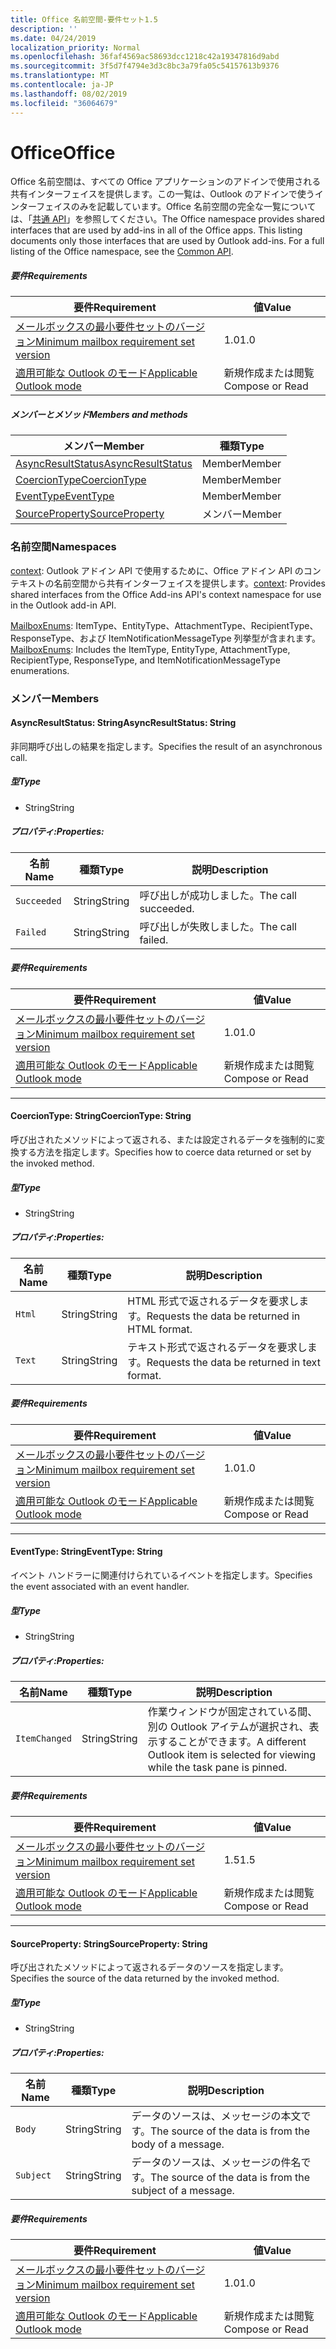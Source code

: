 ```yaml
---
title: Office 名前空間-要件セット1.5
description: ''
ms.date: 04/24/2019
localization_priority: Normal
ms.openlocfilehash: 36faf4569ac58693dcc1218c42a19347816d9abd
ms.sourcegitcommit: 3f5d7f4794e3d3c8bc3a79fa05c54157613b9376
ms.translationtype: MT
ms.contentlocale: ja-JP
ms.lasthandoff: 08/02/2019
ms.locfileid: "36064679"
---
```

# <a name="office"></a><span data-ttu-id="6e01c-102">Office</span><span class="sxs-lookup"><span data-stu-id="6e01c-102">Office</span></span>

<span data-ttu-id="6e01c-p101">Office 名前空間は、すべての Office アプリケーションのアドインで使用される共有インターフェイスを提供します。この一覧は、Outlook のアドインで使うインターフェイスのみを記載しています。Office 名前空間の完全な一覧については、「[共通 API](/javascript/api/office)」を参照してください。</span><span class="sxs-lookup"><span data-stu-id="6e01c-p101">The Office namespace provides shared interfaces that are used by add-ins in all of the Office apps. This listing documents only those interfaces that are used by Outlook add-ins. For a full listing of the Office namespace, see the [Common API](/javascript/api/office).</span></span>

##### <a name="requirements"></a><span data-ttu-id="6e01c-105">要件</span><span class="sxs-lookup"><span data-stu-id="6e01c-105">Requirements</span></span>

|<span data-ttu-id="6e01c-106">要件</span><span class="sxs-lookup"><span data-stu-id="6e01c-106">Requirement</span></span>| <span data-ttu-id="6e01c-107">値</span><span class="sxs-lookup"><span data-stu-id="6e01c-107">Value</span></span>|
|---|---|
|[<span data-ttu-id="6e01c-108">メールボックスの最小要件セットのバージョン</span><span class="sxs-lookup"><span data-stu-id="6e01c-108">Minimum mailbox requirement set version</span></span>](/office/dev/add-ins/reference/requirement-sets/outlook-api-requirement-sets)| <span data-ttu-id="6e01c-109">1.0</span><span class="sxs-lookup"><span data-stu-id="6e01c-109">1.0</span></span>|
|[<span data-ttu-id="6e01c-110">適用可能な Outlook のモード</span><span class="sxs-lookup"><span data-stu-id="6e01c-110">Applicable Outlook mode</span></span>](/outlook/add-ins/#extension-points)| <span data-ttu-id="6e01c-111">新規作成または閲覧</span><span class="sxs-lookup"><span data-stu-id="6e01c-111">Compose or Read</span></span>|

##### <a name="members-and-methods"></a><span data-ttu-id="6e01c-112">メンバーとメソッド</span><span class="sxs-lookup"><span data-stu-id="6e01c-112">Members and methods</span></span>

| <span data-ttu-id="6e01c-113">メンバー</span><span class="sxs-lookup"><span data-stu-id="6e01c-113">Member</span></span> | <span data-ttu-id="6e01c-114">種類</span><span class="sxs-lookup"><span data-stu-id="6e01c-114">Type</span></span> |
|--------|------|
| [<span data-ttu-id="6e01c-115">AsyncResultStatus</span><span class="sxs-lookup"><span data-stu-id="6e01c-115">AsyncResultStatus</span></span>](#asyncresultstatus-string) | <span data-ttu-id="6e01c-116">Member</span><span class="sxs-lookup"><span data-stu-id="6e01c-116">Member</span></span> |
| [<span data-ttu-id="6e01c-117">CoercionType</span><span class="sxs-lookup"><span data-stu-id="6e01c-117">CoercionType</span></span>](#coerciontype-string) | <span data-ttu-id="6e01c-118">Member</span><span class="sxs-lookup"><span data-stu-id="6e01c-118">Member</span></span> |
| [<span data-ttu-id="6e01c-119">EventType</span><span class="sxs-lookup"><span data-stu-id="6e01c-119">EventType</span></span>](#eventtype-string) | <span data-ttu-id="6e01c-120">Member</span><span class="sxs-lookup"><span data-stu-id="6e01c-120">Member</span></span> |
| [<span data-ttu-id="6e01c-121">SourceProperty</span><span class="sxs-lookup"><span data-stu-id="6e01c-121">SourceProperty</span></span>](#sourceproperty-string) | <span data-ttu-id="6e01c-122">メンバー</span><span class="sxs-lookup"><span data-stu-id="6e01c-122">Member</span></span> |

### <a name="namespaces"></a><span data-ttu-id="6e01c-123">名前空間</span><span class="sxs-lookup"><span data-stu-id="6e01c-123">Namespaces</span></span>

<span data-ttu-id="6e01c-124">[context](office.context.md): Outlook アドイン API で使用するために、Office アドイン API のコンテキストの名前空間から共有インターフェイスを提供します。</span><span class="sxs-lookup"><span data-stu-id="6e01c-124">[context](office.context.md): Provides shared interfaces from the Office Add-ins API's context namespace for use in the Outlook add-in API.</span></span>

<span data-ttu-id="6e01c-125">[MailboxEnums](/javascript/api/outlook/office.mailboxenums.attachmenttype?view=outlook-js-1.5): ItemType、EntityType、AttachmentType、RecipientType、ResponseType、および ItemNotificationMessageType 列挙型が含まれます。</span><span class="sxs-lookup"><span data-stu-id="6e01c-125">[MailboxEnums](/javascript/api/outlook/office.mailboxenums.attachmenttype?view=outlook-js-1.5): Includes the ItemType, EntityType, AttachmentType, RecipientType, ResponseType, and ItemNotificationMessageType enumerations.</span></span>

### <a name="members"></a><span data-ttu-id="6e01c-126">メンバー</span><span class="sxs-lookup"><span data-stu-id="6e01c-126">Members</span></span>

#### <a name="asyncresultstatus-string"></a><span data-ttu-id="6e01c-127">AsyncResultStatus: String</span><span class="sxs-lookup"><span data-stu-id="6e01c-127">AsyncResultStatus: String</span></span>

<span data-ttu-id="6e01c-128">非同期呼び出しの結果を指定します。</span><span class="sxs-lookup"><span data-stu-id="6e01c-128">Specifies the result of an asynchronous call.</span></span>

##### <a name="type"></a><span data-ttu-id="6e01c-129">型</span><span class="sxs-lookup"><span data-stu-id="6e01c-129">Type</span></span>

*   <span data-ttu-id="6e01c-130">String</span><span class="sxs-lookup"><span data-stu-id="6e01c-130">String</span></span>

##### <a name="properties"></a><span data-ttu-id="6e01c-131">プロパティ:</span><span class="sxs-lookup"><span data-stu-id="6e01c-131">Properties:</span></span>

|<span data-ttu-id="6e01c-132">名前</span><span class="sxs-lookup"><span data-stu-id="6e01c-132">Name</span></span>| <span data-ttu-id="6e01c-133">種類</span><span class="sxs-lookup"><span data-stu-id="6e01c-133">Type</span></span>| <span data-ttu-id="6e01c-134">説明</span><span class="sxs-lookup"><span data-stu-id="6e01c-134">Description</span></span>|
|---|---|---|
|`Succeeded`| <span data-ttu-id="6e01c-135">String</span><span class="sxs-lookup"><span data-stu-id="6e01c-135">String</span></span>|<span data-ttu-id="6e01c-136">呼び出しが成功しました。</span><span class="sxs-lookup"><span data-stu-id="6e01c-136">The call succeeded.</span></span>|
|`Failed`| <span data-ttu-id="6e01c-137">String</span><span class="sxs-lookup"><span data-stu-id="6e01c-137">String</span></span>|<span data-ttu-id="6e01c-138">呼び出しが失敗しました。</span><span class="sxs-lookup"><span data-stu-id="6e01c-138">The call failed.</span></span>|

##### <a name="requirements"></a><span data-ttu-id="6e01c-139">要件</span><span class="sxs-lookup"><span data-stu-id="6e01c-139">Requirements</span></span>

|<span data-ttu-id="6e01c-140">要件</span><span class="sxs-lookup"><span data-stu-id="6e01c-140">Requirement</span></span>| <span data-ttu-id="6e01c-141">値</span><span class="sxs-lookup"><span data-stu-id="6e01c-141">Value</span></span>|
|---|---|
|[<span data-ttu-id="6e01c-142">メールボックスの最小要件セットのバージョン</span><span class="sxs-lookup"><span data-stu-id="6e01c-142">Minimum mailbox requirement set version</span></span>](/office/dev/add-ins/reference/requirement-sets/outlook-api-requirement-sets)| <span data-ttu-id="6e01c-143">1.0</span><span class="sxs-lookup"><span data-stu-id="6e01c-143">1.0</span></span>|
|[<span data-ttu-id="6e01c-144">適用可能な Outlook のモード</span><span class="sxs-lookup"><span data-stu-id="6e01c-144">Applicable Outlook mode</span></span>](/outlook/add-ins/#extension-points)| <span data-ttu-id="6e01c-145">新規作成または閲覧</span><span class="sxs-lookup"><span data-stu-id="6e01c-145">Compose or Read</span></span>|

---

#### <a name="coerciontype-string"></a><span data-ttu-id="6e01c-146">CoercionType: String</span><span class="sxs-lookup"><span data-stu-id="6e01c-146">CoercionType: String</span></span>

<span data-ttu-id="6e01c-147">呼び出されたメソッドによって返される、または設定されるデータを強制的に変換する方法を指定します。</span><span class="sxs-lookup"><span data-stu-id="6e01c-147">Specifies how to coerce data returned or set by the invoked method.</span></span>

##### <a name="type"></a><span data-ttu-id="6e01c-148">型</span><span class="sxs-lookup"><span data-stu-id="6e01c-148">Type</span></span>

*   <span data-ttu-id="6e01c-149">String</span><span class="sxs-lookup"><span data-stu-id="6e01c-149">String</span></span>

##### <a name="properties"></a><span data-ttu-id="6e01c-150">プロパティ:</span><span class="sxs-lookup"><span data-stu-id="6e01c-150">Properties:</span></span>

|<span data-ttu-id="6e01c-151">名前</span><span class="sxs-lookup"><span data-stu-id="6e01c-151">Name</span></span>| <span data-ttu-id="6e01c-152">種類</span><span class="sxs-lookup"><span data-stu-id="6e01c-152">Type</span></span>| <span data-ttu-id="6e01c-153">説明</span><span class="sxs-lookup"><span data-stu-id="6e01c-153">Description</span></span>|
|---|---|---|
|`Html`| <span data-ttu-id="6e01c-154">String</span><span class="sxs-lookup"><span data-stu-id="6e01c-154">String</span></span>|<span data-ttu-id="6e01c-155">HTML 形式で返されるデータを要求します。</span><span class="sxs-lookup"><span data-stu-id="6e01c-155">Requests the data be returned in HTML format.</span></span>|
|`Text`| <span data-ttu-id="6e01c-156">String</span><span class="sxs-lookup"><span data-stu-id="6e01c-156">String</span></span>|<span data-ttu-id="6e01c-157">テキスト形式で返されるデータを要求します。</span><span class="sxs-lookup"><span data-stu-id="6e01c-157">Requests the data be returned in text format.</span></span>|

##### <a name="requirements"></a><span data-ttu-id="6e01c-158">要件</span><span class="sxs-lookup"><span data-stu-id="6e01c-158">Requirements</span></span>

|<span data-ttu-id="6e01c-159">要件</span><span class="sxs-lookup"><span data-stu-id="6e01c-159">Requirement</span></span>| <span data-ttu-id="6e01c-160">値</span><span class="sxs-lookup"><span data-stu-id="6e01c-160">Value</span></span>|
|---|---|
|[<span data-ttu-id="6e01c-161">メールボックスの最小要件セットのバージョン</span><span class="sxs-lookup"><span data-stu-id="6e01c-161">Minimum mailbox requirement set version</span></span>](/office/dev/add-ins/reference/requirement-sets/outlook-api-requirement-sets)| <span data-ttu-id="6e01c-162">1.0</span><span class="sxs-lookup"><span data-stu-id="6e01c-162">1.0</span></span>|
|[<span data-ttu-id="6e01c-163">適用可能な Outlook のモード</span><span class="sxs-lookup"><span data-stu-id="6e01c-163">Applicable Outlook mode</span></span>](/outlook/add-ins/#extension-points)| <span data-ttu-id="6e01c-164">新規作成または閲覧</span><span class="sxs-lookup"><span data-stu-id="6e01c-164">Compose or Read</span></span>|

---

#### <a name="eventtype-string"></a><span data-ttu-id="6e01c-165">EventType: String</span><span class="sxs-lookup"><span data-stu-id="6e01c-165">EventType: String</span></span>

<span data-ttu-id="6e01c-166">イベント ハンドラーに関連付けられているイベントを指定します。</span><span class="sxs-lookup"><span data-stu-id="6e01c-166">Specifies the event associated with an event handler.</span></span>

##### <a name="type"></a><span data-ttu-id="6e01c-167">型</span><span class="sxs-lookup"><span data-stu-id="6e01c-167">Type</span></span>

*   <span data-ttu-id="6e01c-168">String</span><span class="sxs-lookup"><span data-stu-id="6e01c-168">String</span></span>

##### <a name="properties"></a><span data-ttu-id="6e01c-169">プロパティ:</span><span class="sxs-lookup"><span data-stu-id="6e01c-169">Properties:</span></span>

| <span data-ttu-id="6e01c-170">名前</span><span class="sxs-lookup"><span data-stu-id="6e01c-170">Name</span></span> | <span data-ttu-id="6e01c-171">種類</span><span class="sxs-lookup"><span data-stu-id="6e01c-171">Type</span></span> | <span data-ttu-id="6e01c-172">説明</span><span class="sxs-lookup"><span data-stu-id="6e01c-172">Description</span></span> |
|---|---|---|
|`ItemChanged`| <span data-ttu-id="6e01c-173">String</span><span class="sxs-lookup"><span data-stu-id="6e01c-173">String</span></span> | <span data-ttu-id="6e01c-174">作業ウィンドウが固定されている間、別の Outlook アイテムが選択され、表示することができます。</span><span class="sxs-lookup"><span data-stu-id="6e01c-174">A different Outlook item is selected for viewing while the task pane is pinned.</span></span> |

##### <a name="requirements"></a><span data-ttu-id="6e01c-175">要件</span><span class="sxs-lookup"><span data-stu-id="6e01c-175">Requirements</span></span>

|<span data-ttu-id="6e01c-176">要件</span><span class="sxs-lookup"><span data-stu-id="6e01c-176">Requirement</span></span>| <span data-ttu-id="6e01c-177">値</span><span class="sxs-lookup"><span data-stu-id="6e01c-177">Value</span></span>|
|---|---|
|[<span data-ttu-id="6e01c-178">メールボックスの最小要件セットのバージョン</span><span class="sxs-lookup"><span data-stu-id="6e01c-178">Minimum mailbox requirement set version</span></span>](/office/dev/add-ins/reference/requirement-sets/outlook-api-requirement-sets)| <span data-ttu-id="6e01c-179">1.5</span><span class="sxs-lookup"><span data-stu-id="6e01c-179">1.5</span></span> |
|[<span data-ttu-id="6e01c-180">適用可能な Outlook のモード</span><span class="sxs-lookup"><span data-stu-id="6e01c-180">Applicable Outlook mode</span></span>](/outlook/add-ins/#extension-points)| <span data-ttu-id="6e01c-181">新規作成または閲覧</span><span class="sxs-lookup"><span data-stu-id="6e01c-181">Compose or Read</span></span> |

---

#### <a name="sourceproperty-string"></a><span data-ttu-id="6e01c-182">SourceProperty: String</span><span class="sxs-lookup"><span data-stu-id="6e01c-182">SourceProperty: String</span></span>

<span data-ttu-id="6e01c-183">呼び出されたメソッドによって返されるデータのソースを指定します。</span><span class="sxs-lookup"><span data-stu-id="6e01c-183">Specifies the source of the data returned by the invoked method.</span></span>

##### <a name="type"></a><span data-ttu-id="6e01c-184">型</span><span class="sxs-lookup"><span data-stu-id="6e01c-184">Type</span></span>

*   <span data-ttu-id="6e01c-185">String</span><span class="sxs-lookup"><span data-stu-id="6e01c-185">String</span></span>

##### <a name="properties"></a><span data-ttu-id="6e01c-186">プロパティ:</span><span class="sxs-lookup"><span data-stu-id="6e01c-186">Properties:</span></span>

|<span data-ttu-id="6e01c-187">名前</span><span class="sxs-lookup"><span data-stu-id="6e01c-187">Name</span></span>| <span data-ttu-id="6e01c-188">種類</span><span class="sxs-lookup"><span data-stu-id="6e01c-188">Type</span></span>| <span data-ttu-id="6e01c-189">説明</span><span class="sxs-lookup"><span data-stu-id="6e01c-189">Description</span></span>|
|---|---|---|
|`Body`| <span data-ttu-id="6e01c-190">String</span><span class="sxs-lookup"><span data-stu-id="6e01c-190">String</span></span>|<span data-ttu-id="6e01c-191">データのソースは、メッセージの本文です。</span><span class="sxs-lookup"><span data-stu-id="6e01c-191">The source of the data is from the body of a message.</span></span>|
|`Subject`| <span data-ttu-id="6e01c-192">String</span><span class="sxs-lookup"><span data-stu-id="6e01c-192">String</span></span>|<span data-ttu-id="6e01c-193">データのソースは、メッセージの件名です。</span><span class="sxs-lookup"><span data-stu-id="6e01c-193">The source of the data is from the subject of a message.</span></span>|

##### <a name="requirements"></a><span data-ttu-id="6e01c-194">要件</span><span class="sxs-lookup"><span data-stu-id="6e01c-194">Requirements</span></span>

|<span data-ttu-id="6e01c-195">要件</span><span class="sxs-lookup"><span data-stu-id="6e01c-195">Requirement</span></span>| <span data-ttu-id="6e01c-196">値</span><span class="sxs-lookup"><span data-stu-id="6e01c-196">Value</span></span>|
|---|---|
|[<span data-ttu-id="6e01c-197">メールボックスの最小要件セットのバージョン</span><span class="sxs-lookup"><span data-stu-id="6e01c-197">Minimum mailbox requirement set version</span></span>](/office/dev/add-ins/reference/requirement-sets/outlook-api-requirement-sets)| <span data-ttu-id="6e01c-198">1.0</span><span class="sxs-lookup"><span data-stu-id="6e01c-198">1.0</span></span>|
|[<span data-ttu-id="6e01c-199">適用可能な Outlook のモード</span><span class="sxs-lookup"><span data-stu-id="6e01c-199">Applicable Outlook mode</span></span>](/outlook/add-ins/#extension-points)| <span data-ttu-id="6e01c-200">新規作成または閲覧</span><span class="sxs-lookup"><span data-stu-id="6e01c-200">Compose or Read</span></span>|
